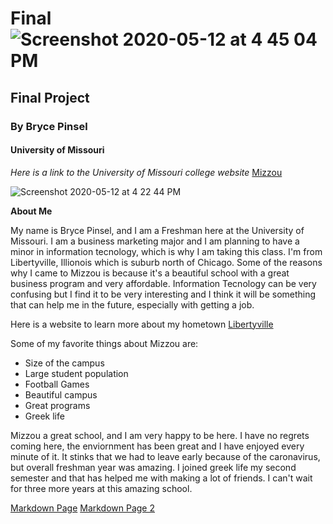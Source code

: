 # Final ![Screenshot 2020-05-12 at 4 45 04 PM](https://user-images.githubusercontent.com/64927165/81748775-05a26c00-9470-11ea-9bc1-18aed9fafc13.png)
## Final Project
### By Bryce Pinsel
#### University of Missouri
*Here is a link to the University of Missouri college website*
[Mizzou](https://missouri.edu/)

![Screenshot 2020-05-12 at 4 22 44 PM](https://user-images.githubusercontent.com/64927165/81746948-e524e280-946c-11ea-8459-375f1ab99ac6.png)


**About Me**

My name is Bryce Pinsel, and I am a Freshman here at the University of Missouri. I am a business marketing major and I am planning to have a minor in information tecnology, which is why I am taking this class. I'm from Libertyville, Illionois which is suburb north of Chicago. Some of the reasons why I came to Mizzou is because it's a beautiful school with a great business program and very affordable. Information Tecnology can be very confusing but I find it to be very interesting and I think it will be something that can help me in the future, especially with getting a job.

Here is a website to learn more about my hometown
[Libertyville](https://www.libertyville.com/)

Some of my favorite things about Mizzou are:

* Size of the campus
* Large student population
* Football Games
* Beautiful campus
* Great programs
* Greek life

 <html>
      <head>
Mizzou a great school, and I am very happy to be here. I have no regrets coming here, the enviornment has been great and I have enjoyed every minute of it. It stinks that we had to leave early because of the caronavirus, but overall freshman year was amazing. I joined greek life my second semester and that has helped me with making a lot of friends. I can't wait for three more years at this amazing school.
      </head>
    </html>

[Markdown Page](https://github.com/brycepinsel/Final/edit/master/README.md)
[Markdown Page 2](https://raw.githubusercontent.com/brycepinsel/Final/master/README.md)
